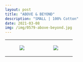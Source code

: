 ```yaml
---
layout: post
title: "ABOVE & BEYOND"
description: "SMALL | 100% Cotton"
date: 2021-03-08
img: /img/0579-above-beyond.jpg
---
```




<table style="width:100%;"><tr><td style="vertical-align:top;">
      <figure class="tmblr-full" data-orig-height="2048" data-orig-width="1365" data-orig-src="https://concertshirts.netlify.app/shirts/0579/0579-01.jpg"><img src="https://64.media.tumblr.com/6bb6dbf66c6f271997af111fec962b58/d04b878287f5cfb8-14/s540x810/c09495ef48fdb9ba53fd2f0c292dc6ed839057dd.jpg" data-orig-height="2048" data-orig-width="1365" data-orig-src="https://concertshirts.netlify.app/shirts/0579/0579-01.jpg"/></figure></td>
    <td style="vertical-align:top;">
      <figure class="tmblr-full" data-orig-height="2048" data-orig-width="1365" data-orig-src="https://concertshirts.netlify.app/shirts/0579/0579-02.jpg"><img src="https://64.media.tumblr.com/54e7bb799cf4f586ccc95465515b6d01/d04b878287f5cfb8-96/s540x810/1d70cadfb80efb624dd23aa630584ced08b99964.jpg" data-orig-height="2048" data-orig-width="1365" data-orig-src="https://concertshirts.netlify.app/shirts/0579/0579-02.jpg"/></figure></td>
  </tr></table>
